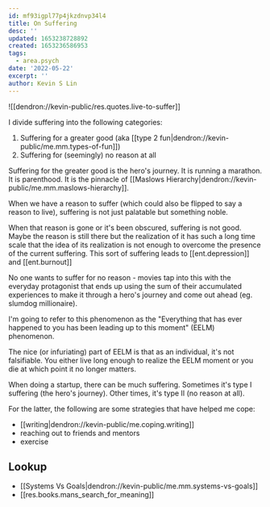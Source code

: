 ```yaml
---
id: mf93igpl77p4jkzdnvp34l4
title: On Suffering
desc: ''
updated: 1653238728892
created: 1653236586953
tags:
  - area.psych
date: '2022-05-22'
excerpt: ''
author: Kevin S Lin
---
```


![[dendron://kevin-public/res.quotes.live-to-suffer]]

I divide suffering into the following categories:

1. Suffering for a greater good (aka [[type 2 fun|dendron://kevin-public/me.mm.types-of-fun]]) 
1. Suffering for (seemingly) no reason at all

Suffering for the greater good is the hero's journey. It is running a marathon. It is parenthood. It is the pinnacle of [[Maslows Hierarchy|dendron://kevin-public/me.mm.maslows-hierarchy]]. 

When we have a reason to suffer (which could also be flipped to say a reason to live), suffering is not just palatable but something noble.

When that reason is gone or it's been obscured, suffering is not good. Maybe the reason is still there but the realization of it has such a long time scale that the idea of its realization is not enough to overcome the presence of the current suffering. This sort of suffering leads to [[ent.depression]] and [[ent.burnout]]

No one wants to suffer for no reason - movies tap into this with the everyday protagonist that ends up using the sum of their accumulated experiences to make it through a hero's journey and come out ahead (eg. slumdog millionaire).

I'm going to refer to this phenomenon as the "Everything that has ever happened to you has been leading up to this moment" (EELM) phenomenon. 

The nice (or infuriating) part of EELM  is that as an individual, it's not falsifiable. You either live long enough to realize the EELM moment or you die at which point it no longer matters. 

When doing a startup, there can be much suffering. Sometimes it's type I suffering (the hero's journey). Other times, it's type II (no reason at all).

For the latter, the following are some strategies that have helped me cope:
- [[writing|dendron://kevin-public/me.coping.writing]] 
- reaching out to friends and mentors
- exercise 

## Lookup
- [[Systems Vs Goals|dendron://kevin-public/me.mm.systems-vs-goals]]
- [[res.books.mans_search_for_meaning]]
